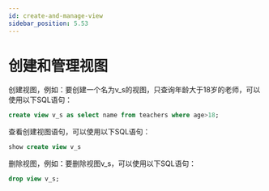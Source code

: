 ```yaml
---
id: create-and-manage-view
sidebar_position: 5.53
---
```


# 创建和管理视图

创建视图，例如：要创建一个名为v_s的视图，只查询年龄大于18岁的老师，可以使用以下SQL语句：
```sql
create view v_s as select name from teachers where age>18;
```
查看创建视图语句，可以使用以下SQL语句：
```sql
show create view v_s
```
删除视图，例如：要删除视图v_s，可以使用以下SQL语句：
```sql
drop view v_s;
```
